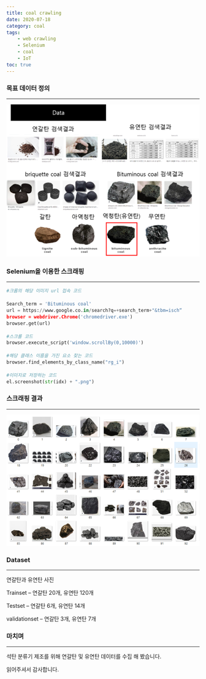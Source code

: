 ```yaml
---
title: coal crawling
date: 2020-07-18
category: coal
tags:
    - web crawling
    - Selenium
    - coal
    - IoT
toc: true
---
```






### 목표 데이터 정의

---

![coal_crawl](https://raw.githubusercontent.com/junha-lee/junha-lee.github.io/main/assets/images/data.png)

### Selenium을 이용한 스크래핑
---


```python
#크롬의 해당 이미지 url 접속 코드

Search_term = 'Bituminous coal'
url = https://www.google.co.in/search?q=+search_term+"&tbm=isch“
browser = webdriver.Chrome('chromedriver.exe')
browser.get(url)

#스크롤 코드
browser.execute_script('window.scrollBy(0,10000)')

#해당 클래스 이름을 가진 요소 찾는 코드
browser.find_elements_by_class_name("rg_i")

#이미지로 저장하는 코드
el.screenshot(str(idx) + ".png")

```

### 스크래핑 결과
---

![coal_crawl](https://raw.githubusercontent.com/junha-lee/junha-lee.github.io/main/assets/images/bituminous_coal.png)

### Dataset
---

연갈탄과 유연탄 사진

Trainset – 연갈탄 20개, 유연탄 120개

Testset –  연갈탄 6개, 유연탄 14개

validationset –  연갈탄 3개, 유연탄 7개


### 마치며
---

석탄 분류기 제조를 위해 연갈탄 및 유연탄 데이터를 수집 해 봤습니다.

읽어주셔서 감사합니다.
